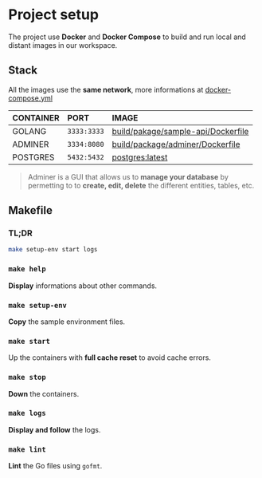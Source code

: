 # Project setup

The project use **Docker** and **Docker Compose** to build and run local and distant images in our workspace.

## Stack

All the images use the **same network**, more informations at [docker-compose.yml](docker-compose.yml)

| CONTAINER | PORT        | IMAGE                                                                    |
| :-------- | :---------- | :----------------------------------------------------------------------- |
| GOLANG    | `3333:3333` | [build/pakage/sample-api/Dockerfile](build/pakage/sample-api/Dockerfile) |
| ADMINER   | `3334:8080` | [build/package/adminer/Dockerfile](build/package/adminer/Dockerfile)     |
| POSTGRES  | `5432:5432` | [postgres:latest](https://hub.docker.com/_/postgres)                     |

> Adminer is a GUI that allows us to **manage your database** by permetting to to **create, edit, delete** the different entities, tables, etc.

## Makefile

### TL;DR <!-- omit in toc -->

```bash
make setup-env start logs
```

### `make help` <!-- omit in toc -->

**Display** informations about other commands.

### `make setup-env` <!-- omit in toc -->

**Copy** the sample environment files.

### `make start` <!-- omit in toc -->

Up the containers with **full cache reset** to avoid cache errors.

### `make stop` <!-- omit in toc -->

**Down** the containers.

### `make logs` <!-- omit in toc -->

**Display and follow** the logs.

### `make lint` <!-- omit in toc -->

**Lint** the Go files using `gofmt`.